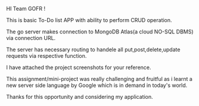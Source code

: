 HI Team GOFR !

This is basic To-Do list APP with ability to perform CRUD operation.

The go server makes connection to MongoDB Atlas(a cloud NO-SQL DBMS) via connection URL.

The server has necessary routing to handele all put,post,delete,update requests via respective function.

I have attached the project screenshots for your reference.

This assignment/mini-project was really challenging and fruitful as i learnt a new server side language by Google
which is in demand in today's world.

Thanks for this opportunity and considering my application.




